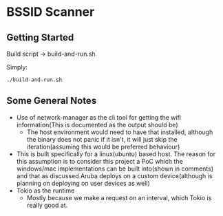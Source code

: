# BSSID Scanner

## Getting Started

Build script -> build-and-run.sh

Simply:

```
./build-and-run.sh
```

## Some General Notes

- Use of network-manager as the cli tool for getting the wifi information(This is documented as the output should be)
  - The host environment would need to have that installed, although the binary does not panic if it isn't, it will just skip the iteration(assuming this would be preferred behaviour)
- This is built specifically for a linux(ubuntu) based host. The reason for this assumption is to consider this project a PoC which the windows/mac implementations can be built into(shown in comments) and that as discussed Aruba deploys on a custom device(although is planning on deploying on user devices as well)
- Tokio as the runtime
  - Mostly because we make a request on an interval, which Tokio is really good at.



